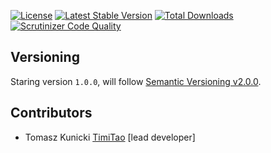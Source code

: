 [![License](https://poser.pugx.org/aggrego/data-board/license.svg)](https://packagist.org/packages/aggrego/data-board)
[![Latest Stable Version](https://poser.pugx.org/aggrego/data-board/v/stable.svg)](https://packagist.org/packages/aggrego/data-board)
[![Total Downloads](https://poser.pugx.org/aggrego/data-board/downloads.svg)](https://packagist.org/packages/aggrego/data-board)
[![Scrutinizer Code Quality](https://scrutinizer-ci.com/g/aggrego/data-board/badges/quality-score.png?b=master)](https://scrutinizer-ci.com/g/aggrego/data-board/?branch=master)

## Versioning
 
Staring version ``1.0.0``, will follow [Semantic Versioning v2.0.0](http://semver.org/spec/v2.0.0.html).

## Contributors

* Tomasz Kunicki [TimiTao](http://github.com/timiTao) [lead developer]